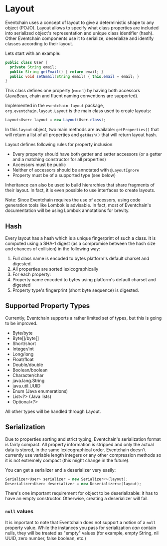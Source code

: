 # Layout

Eventchain uses a concept of layout to give a deterministic shape to any object
(POJO). Layout allows to specify what class properties are included into serialized object's representation and unique class identifier (hash). Other
Eventchain components use it to serialize, deserialize and identify classes according to their layout.


Lets start with an example:

```java
public class User {
  private String email;
  public String getEmail() { return email; }
  public void setEmail(String email) { this.email = email; }
}
```

This class defines one property (`email`) by having both accessors (JavaBean, chain and fluent naming conventions are supported).

Implemented in the `eventchain-layout` package, `org.eventchain.layout.Layout` is the main class used to create layouts:

```java
Layout<User> layout = new Layout(User.class);
```

In this `layout` object, two main methods are available: `getProperties()`
that will return a list of all properties and `getHash()` that will return
layout hash.

Layout defines following rules for property inclusion:

* Every property should have both getter and setter accessors
  (or a getter and a matching constructor for all properties)
* Accessors must be public
* Neither of accessors should be annotated with `@LayoutIgnore`
* Property must be of a supported type (see below)

Inheritance can also be used to build hierarchies that share fragments of
their layout. In fact, it is even possible to use interfaces to create layouts.

Note: Since Eventchain requires the use of accessors, using code generation tools like Lombok is advisable. In fact, most of Eventchain's documentation
will be using Lombok annotations for brevity.

## Hash

Every layout has a hash which is a unique fingerprint of such a class. It is computed using a SHA-1 digest (as a compromise between the hash size and chances of collision) in the following way:

1. Full class name is encoded to bytes platform's default charset and digested.
1. All properties are sorted lexicographically
1. For each property:
  1. Property name encoded to bytes using platform's default charset and digested
  1. Property type's fingerprint (short byte sequence) is digested.

## Supported Property Types

Currently, Eventchain supports a rather limited set of types, but this is going
to be improved.

* Byte/byte
* Byte[]/byte[]
* Short/short
* Integer/int
* Long/long
* Float/float
* Double/double
* Boolean/boolean
* Character/char
* java.lang.String
* java.util.UUID
* Enum (Java enumerations)
* List<?> (Java lists)
* Optional<?>

All other types will be handled through Layout.

## Serialization

Due to properties sorting and strict typing, Eventchain's serialization format
is fairly compact. All property information is stripped and only the actual data is stored, in the same lexicographical order. Eventchain doesn't currently use
variable length integers or any other compression methods so it is not extremely compact (this might change in the future).

You can get a serializer and a deserializer very easily:

```java
Serializer<User> serializer = new Serializer<>(layout);
Deserializer<User> deserializer = new Deserializer<>(layout);
```

There's one important requirement for object to be deserializable: it has
to have an empty constructor. Otherwise, creating a deserializer will fail.

### `null` values

It is important to note that Eventchain does not support a notion of a `null`
property value. While the instances you pass for serialization *can* contain
nulls, they will be treated as "empty" values (for example, empty String, nil UUID, zero number, false boolean, etc.)
